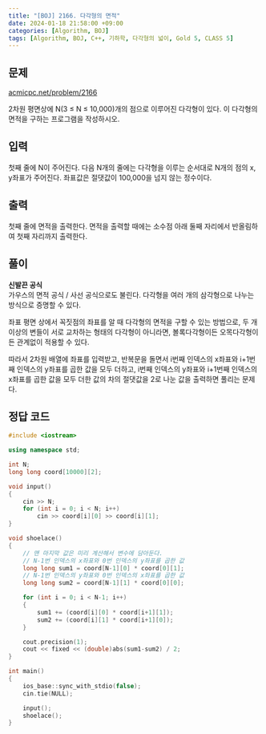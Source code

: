 ```yaml
---
title: "[BOJ] 2166. 다각형의 면적"
date: 2024-01-18 21:58:00 +09:00
categories: [Algorithm, BOJ]
tags: [Algorithm, BOJ, C++, 기하학, 다각형의 넓이, Gold 5, CLASS 5]
---
```

## **문제**
[acmicpc.net/problem/2166](https://www.acmicpc.net/problem/2166)
<br>

2차원 평면상에 N(3 ≤ N ≤ 10,000)개의 점으로 이루어진 다각형이 있다. 이 다각형의 면적을 구하는 프로그램을 작성하시오.
<br>

## **입력**
첫째 줄에 N이 주어진다. 다음 N개의 줄에는 다각형을 이루는 순서대로 N개의 점의 x, y좌표가 주어진다. 좌표값은 절댓값이 100,000을 넘지 않는 정수이다.
<br>

## **출력**
첫째 줄에 면적을 출력한다. 면적을 출력할 때에는 소수점 아래 둘째 자리에서 반올림하여 첫째 자리까지 출력한다.
<br>

## **풀이**
**신발끈 공식**
<br>
가우스의 면적 공식 / 사선 공식으로도 불린다. 다각형을 여러 개의 삼각형으로 나누는 방식으로 증명할 수 있다.

좌표 평면 상에서 꼭짓점의 좌표를 알 때 다각형의 면적을 구할 수 있는 방법으로, 두 개 이상의 변들이 서로 교차하는 형태의 다각형이 아니라면, 볼록다각형이든 오목다각형이든 관계없이 적용할 수 있다.

따라서 2차원 배열에 좌표를 입력받고, 반복문을 돌면서 i번째 인덱스의 x좌표와 i+1번째 인덱스의 y좌표를 곱한 값을 모두 더하고, i번째 인덱스의 y좌표와 i+1번째 인덱스의 x좌표를 곱한 값을 모두 더한 값의 차의 절댓값을 2로 나눈 값을 출력하면 풀리는 문제다.
<br>

## **정답 코드**
```c++
#include <iostream>

using namespace std;

int N;
long long coord[10000][2];

void input()
{
    cin >> N;
    for (int i = 0; i < N; i++)
        cin >> coord[i][0] >> coord[i][1];
}

void shoelace()
{
    // 맨 마지막 값은 미리 계산해서 변수에 담아둔다.
    // N-1번 인덱스의 x좌표와 0번 인덱스의 y좌표를 곱한 값
    long long sum1 = coord[N-1][0] * coord[0][1];
    // N-1번 인덱스의 y좌표와 0번 인덱스의 x좌표를 곱한 값
    long long sum2 = coord[N-1][1] * coord[0][0];

    for (int i = 0; i < N-1; i++)
    {
        sum1 += (coord[i][0] * coord[i+1][1]);
        sum2 += (coord[i][1] * coord[i+1][0]);
    }

    cout.precision(1);
    cout << fixed << (double)abs(sum1-sum2) / 2;
}

int main()
{
    ios_base::sync_with_stdio(false);
    cin.tie(NULL);

    input();
    shoelace();
}
```